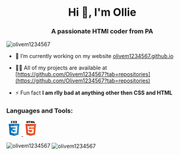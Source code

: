 <h1 align="center">Hi 👋, I'm Ollie</h1>
<h3 align="center">A passionate HTMl coder from PA</h3>

<p align="left"> <img src="https://komarev.com/ghpvc/?username=olivem1234567&label=Profile%20views&color=0e75b6&style=flat" alt="olivem1234567" /> </p>

- 🔭 I’m currently working on my website [olivem1234567.github.io](https://github.com/Olivem1234567/olivem1234567.github.io)

- 👨‍💻 All of my projects are available at [https://github.com/Olivem1234567?tab=repositories](https://github.com/Olivem1234567?tab=repositories)

- ⚡ Fun fact **I am rlly bad at anything other then CSS and HTML**

<p align="left">
</p>

<h3 align="left">Languages and Tools:</h3>
<p align="left"> <a href="https://www.w3schools.com/css/" target="_blank" rel="noreferrer"> <img src="https://raw.githubusercontent.com/devicons/devicon/master/icons/css3/css3-original-wordmark.svg" alt="css3" width="40" height="40"/> </a> <a href="https://www.w3.org/html/" target="_blank" rel="noreferrer"> <img src="https://raw.githubusercontent.com/devicons/devicon/master/icons/html5/html5-original-wordmark.svg" alt="html5" width="40" height="40"/> </a> </p>

<p><img align="left" src="https://github-readme-stats.vercel.app/api/top-langs?username=olivem1234567&show_icons=true&theme=tokyonight&locale=en&layout=compact" alt="olivem1234567" /></p>

<p>&nbsp;<img align="center" src="https://github-readme-stats.vercel.app/api?username=olivem1234567&show_icons=true&theme=tokyonight&locale=en" alt="olivem1234567" /></p>
